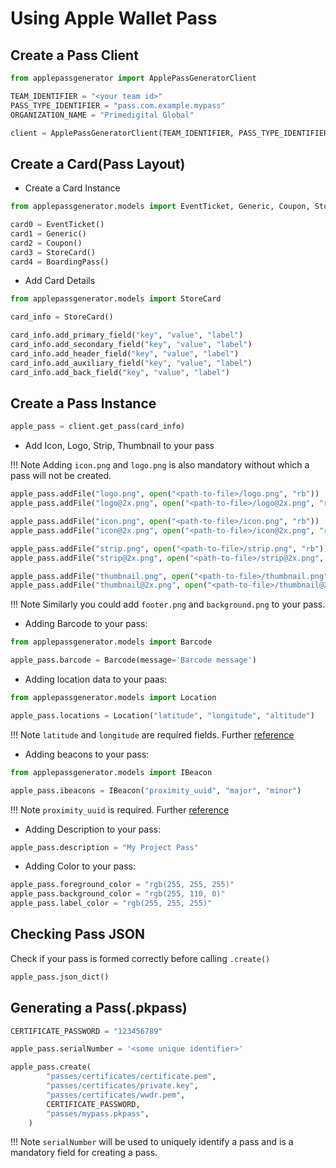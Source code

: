 # Using Apple Wallet Pass

## Create a Pass Client

```python
from applepassgenerator import ApplePassGeneratorClient

TEAM_IDENTIFIER = "<your team id>"
PASS_TYPE_IDENTIFIER = "pass.com.example.mypass"
ORGANIZATION_NAME = "Primedigital Global"

client = ApplePassGeneratorClient(TEAM_IDENTIFIER, PASS_TYPE_IDENTIFIER, ORGANIZATION_NAME)
```

## Create a Card(Pass Layout)

- Create a Card Instance

```python
from applepassgenerator.models import EventTicket, Generic, Coupon, StoreCard, BoardingPass

card0 = EventTicket()
card1 = Generic()
card2 = Coupon()
card3 = StoreCard()
card4 = BoardingPass()
```

- Add Card Details

```python
from applepassgenerator.models import StoreCard

card_info = StoreCard()

card_info.add_primary_field("key", "value", "label")
card_info.add_secondary_field("key", "value", "label")
card_info.add_header_field("key", "value", "label")
card_info.add_auxiliary_field("key", "value", "label")
card_info.add_back_field("key", "value", "label")
```

## Create a Pass Instance

```python
apple_pass = client.get_pass(card_info)
```

- Add Icon, Logo, Strip, Thumbnail to your pass

!!! Note
    Adding `icon.png` and `logo.png` is also mandatory without which a pass will not be created.

```python
apple_pass.addFile("logo.png", open("<path-to-file>/logo.png", "rb"))
apple_pass.addFile("logo@2x.png", open("<path-to-file>/logo@2x.png", "rb"))

apple_pass.addFile("icon.png", open("<path-to-file>/icon.png", "rb"))
apple_pass.addFile("icon@2x.png", open("<path-to-file>/icon@2x.png", "rb"))

apple_pass.addFile("strip.png", open("<path-to-file>/strip.png", "rb"))
apple_pass.addFile("strip@2x.png", open("<path-to-file>/strip@2x.png", "rb"))

apple_pass.addFile("thumbnail.png", open("<path-to-file>/thumbnail.png", "rb"))
apple_pass.addFile("thumbnail@2x.png", open("<path-to-file>/thumbnail@2x.png", "rb"))
```

!!! Note
    Similarly you could add `footer.png` and `background.png` to your pass.

- Adding Barcode to your pass:

```python
from applepassgenerator.models import Barcode

apple_pass.barcode = Barcode(message='Barcode message')
```

- Adding location data to your paas:

```python
from applepassgenerator.models import Location

apple_pass.locations = Location("latitude", "longitude", "altitude")
```
!!! Note
    `latitude` and `longitude` are required fields. Further [reference](https://developer.apple.com/documentation/walletpasses/pass/locations)

- Adding beacons to your pass:

```python
from applepassgenerator.models import IBeacon

apple_pass.ibeacons = IBeacon("proximity_uuid", "major", "minor")
```
!!! Note
    `proximity_uuid` is required. Further [reference](https://developer.apple.com/documentation/walletpasses/pass/beacons)

- Adding Description to your pass:

```python
apple_pass.description = "My Project Pass"
```

- Adding Color to your pass:

```python
apple_pass.foreground_color = "rgb(255, 255, 255)"
apple_pass.background_color = "rgb(255, 110, 0)"
apple_pass.label_color = "rgb(255, 255, 255)"
```

## Checking Pass JSON

Check if your pass is formed correctly before calling `.create()`
```python
apple_pass.json_dict()
```

## Generating a Pass(.pkpass)

```python
CERTIFICATE_PASSWORD = "123456789"

apple_pass.serialNumber = '<some unique identifier>'

apple_pass.create(
        "passes/certificates/certificate.pem",
        "passes/certificates/private.key",
        "passes/certificates/wwdr.pem",
        CERTIFICATE_PASSWORD,
        "passes/mypass.pkpass",
    )
```
!!! Note
    `serialNumber` will be used to uniquely identify a pass and is a mandatory field for creating a pass.
